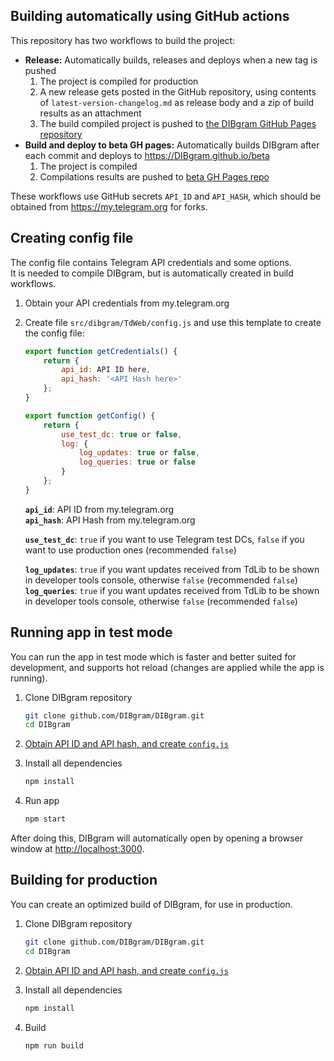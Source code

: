 ## Building automatically using GitHub actions

This repository has two workflows to build the project:

- **Release:** Automatically builds, releases and deploys when a new tag is pushed
  1. The project is compiled for production
  2. A new release gets posted in the GitHub repository, using contents of `latest-version-changelog.md` as release body and a zip of build results as an attachment
  3. The build compiled project is pushed to [the DIBgram GitHub Pages repository](github.com/DIBgram/dibgram.github.io)
- **Build and deploy to beta GH pages:** Automatically builds DIBgram after each commit and deploys to <https://DIBgram.github.io/beta>
  1. The project is compiled
  2. Compilations results are pushed to [beta GH Pages repo](https://github.com/DIBgram/beta)

These workflows use GitHub secrets `API_ID` and `API_HASH`, which should be obtained from <https://my.telegram.org> for forks.

## Creating config file

The config file contains Telegram API credentials and some options.  
It is needed to compile DIBgram, but is automatically created in build workflows.

1. Obtain your API credentials from my.telegram.org
2. Create file `src/dibgram/TdWeb/config.js` and use this template to create the config file:

    ```js
    export function getCredentials() {
        return {
            api_id: API ID here,
            api_hash: '<API Hash here>'
        };
    }

    export function getConfig() {
        return {
            use_test_dc: true or false,
            log: {
                log_updates: true or false,
                log_queries: true or false
            }
        };
    }
    ```

    **`api_id`**: API ID from my.telegram.org  
    **`api_hash`**: API Hash from my.telegram.org

    **`use_test_dc`**: `true` if you want to use Telegram test DCs, `false` if you want to use production ones (recommended `false`)

    **`log_updates`**: `true` if you want updates received from TdLib to be shown in developer tools console, otherwise `false` (recommended `false`)
    **`log_queries`**: `true` if you want updates received from TdLib to be shown in developer tools console, otherwise `false` (recommended `false`)

## Running app in test mode

You can run the app in test mode which is faster and better suited for development, and supports hot reload (changes are applied while the app is running).

1. Clone DIBgram repository

   ```sh
   git clone github.com/DIBgram/DIBgram.git
   cd DIBgram
   ```

2. [Obtain API ID and API hash, and create `config.js`](#creating-config-file)
3. Install all dependencies

   ```sh
   npm install
   ```

4. Run app

   ```sh
   npm start
   ```

After doing this, DIBgram will automatically open by opening a browser window at <http://localhost:3000>.

## Building for production

You can create an optimized build of DIBgram, for use in production.

1. Clone DIBgram repository

   ```sh
   git clone github.com/DIBgram/DIBgram.git
   cd DIBgram
   ```

2. [Obtain API ID and API hash, and create `config.js`](#creating-config-file)
3. Install all dependencies

   ```sh
   npm install
   ```

4. Build

   ```sh
   npm run build
   ```
